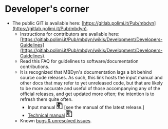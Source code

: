 ---
---

# Developer's corner

- The public GIT is available here: [https://gitlab.polimi.it/Pub/mbdyn](https://gitlab.polimi.it/Pub/mbdyn). 
	- Instructions for contributors are available here:
          [https://gitlab.polimi.it/Pub/mbdyn/wikis/Development/Developers-Guidelines](https://gitlab.polimi.it/Pub/mbdyn/wikis/Development/Developers-Guidelines). 
	- Read this FAQ for guidelines to software/documentation contributions. 
	- It is recognized that MBDyn's documentation lags a bit behind source code releases. 
	  As such, this link hosts the input manual and other docs that may refer to yet unreleased code, 
	  but that are likely to be more accurate and useful of those accompanying any of the official releases, 
	  and get updated more often; the intention is to refresh them quite often. 
	    - Input manual ![pdf](/Images/pdf.gif) [see the manual of the latest release.] 
	    - [Technical manual](https://github.com/mmorandi/RTAI/raw/main/userfiles/documents/technical.pdf) ![pdf](/Images/pdf.gif) 
	- Known [bugs & unresolved issues](https://www.mbdyn.org/?Documentation___Bugs). 

